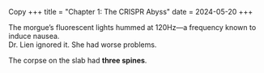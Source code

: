 
Copy
+++
title = "Chapter 1: The CRISPR Abyss"
date = 2024-05-20
+++

The morgue’s fluorescent lights hummed at 120Hz—a frequency known to induce nausea.  
Dr. Lien ignored it. She had worse problems.  

The corpse on the slab had **three spines**.
